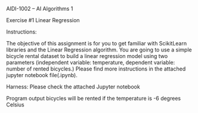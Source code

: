 AIDI-1002 – AI Algorithms 1

Exercise #1 Linear Regression


Instructions:


The objective of this assignment is for you to get familiar with ScikitLearn libraries and the Linear Regression algorithm. You are going to use a simple bicycle rental dataset to build a linear regression model using two parameters (independent variable: temperature, dependent variable: number of rented bicycles.) Please find more instructions in the attached jupyter notebook file(.ipynb).

Harness:
Please check the attached Jupyter notebook

Program output
<placeholder> bicycles will be rented if the temperature is -6 degrees Celsius


